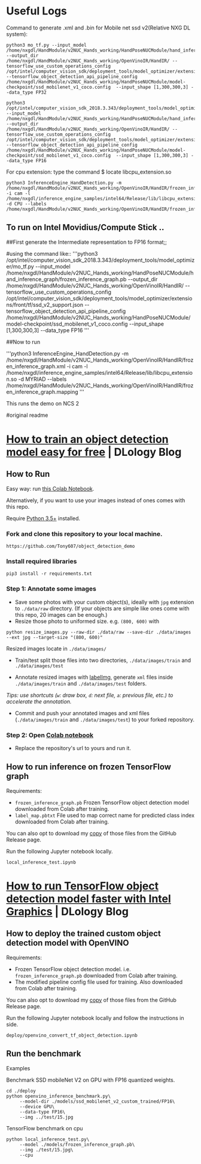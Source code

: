 # Useful Logs
Command to generate .xml and .bin for Mobile net ssd v2(Relative NXG DL system):
```
python3 mo_tf.py --input_model /home/nxgdl/HandModule/v2NUC_Hands_working/HandPoseNUCModule/hand_inference_graph/frozen_inference_graph.pb  --output_dir /home/nxgdl/HandModule/v2NUC_Hands_working/OpenVinoIR/HandIR/ --tensorflow_use_custom_operations_config /opt/intel/computer_vision_sdk/deployment_tools/model_optimizer/extensions/front/tf/ssd_v2_support.json  --tensorflow_object_detection_api_pipeline_config /home/nxgdl/HandModule/v2NUC_Hands_working/HandPoseNUCModule/model-checkpoint/ssd_mobilenet_v1_coco.config  --input_shape [1,300,300,3] --data_type FP32
```
```
python3 /opt/intel/computer_vision_sdk_2018.3.343/deployment_tools/model_optimizer/mo_tf.py --input_model /home/nxgdl/HandModule/v2NUC_Hands_working/HandPoseNUCModule/hand_inference_graph/frozen_inference_graph.pb  --output_dir /home/nxgdl/HandModule/v2NUC_Hands_working/OpenVinoIR/HandIR/ --tensorflow_use_custom_operations_config /opt/intel/computer_vision_sdk/deployment_tools/model_optimizer/extensions/front/tf/ssd_v2_support.json  --tensorflow_object_detection_api_pipeline_config /home/nxgdl/HandModule/v2NUC_Hands_working/HandPoseNUCModule/model-checkpoint/ssd_mobilenet_v1_coco.config  --input_shape [1,300,300,3] --data_type FP16
```

For cpu extension: type the command $ locate libcpu_extension.so	
```
python3 InferenceEngine_HandDetection.py -m /home/nxgdl/HandModule/v2NUC_Hands_working/OpenVinoIR/HandIR/frozen_inference_graph.xml -i cam -l /home/nxgdl/inference_engine_samples/intel64/Release/lib/libcpu_extension.so -d CPU --labels /home/nxgdl/HandModule/v2NUC_Hands_working/OpenVinoIR/HandIR/frozen_inference_graph.mapping
```


## To run on Intel Movidius/Compute Stick ..
##First generate the Intermediate representation to FP16 format;;

#using the command like::
'''python3 /opt/intel/computer_vision_sdk_2018.3.343/deployment_tools/model_optimizer/mo_tf.py --input_model /home/nxgdl/HandModule/v2NUC_Hands_working/HandPoseNUCModule/hand_inference_graph/frozen_inference_graph.pb  --output_dir /home/nxgdl/HandModule/v2NUC_Hands_working/OpenVinoIR/HandIR/ --tensorflow_use_custom_operations_config /opt/intel/computer_vision_sdk/deployment_tools/model_optimizer/extensions/front/tf/ssd_v2_support.json  --tensorflow_object_detection_api_pipeline_config /home/nxgdl/HandModule/v2NUC_Hands_working/HandPoseNUCModule/model-checkpoint/ssd_mobilenet_v1_coco.config  --input_shape [1,300,300,3] --data_type FP16 '''

##Now to run 

'''python3 InferenceEngine_HandDetection.py -m /home/nxgdl/HandModule/v2NUC_Hands_working/OpenVinoIR/HandIR/frozen_inference_graph.xml -i cam -l /home/nxgdl/inference_engine_samples/intel64/Release/lib/libcpu_extension.so -d MYRIAD --labels /home/nxgdl/HandModule/v2NUC_Hands_working/OpenVinoIR/HandIR/frozen_inference_graph.mapping
'''


This runs the demo on NCS 2


#original readme



# [How to train an object detection model easy for free](https://www.dlology.com/blog/how-to-train-an-object-detection-model-easy-for-free/) | DLology Blog



## How to Run

Easy way: run [this Colab Notebook](https://colab.research.google.com/github/Tony607/object_detection_demo/blob/master/tensorflow_object_detection_training_colab.ipynb).

Alternatively, if you want to use your images instead of ones comes with this repo.

Require [Python 3.5+](https://www.python.org/ftp/python/3.6.4/python-3.6.4.exe) installed.
### Fork and clone this repository to your local machine.
```
https://github.com/Tony607/object_detection_demo
```
### Install required libraries
`pip3 install -r requirements.txt`


### Step 1: Annotate some images
- Save some photos with your custom object(s), ideally with `jpg` extension to `./data/raw` directory. (If your objects are simple like ones come with this repo, 20 images can be enough.)
- Resize those photo to uniformed size. e.g. `(800, 600)` with
```
python resize_images.py --raw-dir ./data/raw --save-dir ./data/images --ext jpg --target-size "(800, 600)"
```
Resized images locate in `./data/images/`
- Train/test split those files into two directories, `./data/images/train` and `./data/images/test`

- Annotate resized images with [labelImg](https://tzutalin.github.io/labelImg/), generate `xml` files inside `./data/images/train` and `./data/images/test` folders. 

*Tips: use shortcuts (`w`: draw box, `d`: next file, `a`: previous file, etc.) to accelerate the annotation.*

- Commit and push your annotated images and xml files (`./data/images/train` and `./data/images/test`) to your forked repository.


### Step 2: Open [Colab notebook](https://colab.research.google.com/github/Tony607/object_detection_demo/blob/master/tensorflow_object_detection_training_colab.ipynb)
- Replace the repository's url to yours and run it.


## How to run inference on frozen TensorFlow graph

Requirements:
- `frozen_inference_graph.pb` Frozen TensorFlow object detection model downloaded from Colab after training. 
- `label_map.pbtxt` File used to map correct name for predicted class index downloaded from Colab after training.

You can also opt to download my [copy](https://github.com/Tony607/object_detection_demo/releases/download/V0.1/checkpoint.zip) of those files from the GitHub Release page.


Run the following Jupyter notebook locally.
```
local_inference_test.ipynb
```
# [How to run TensorFlow object detection model faster with Intel Graphics](https://www.dlology.com/blog/how-to-run-tensorflow-object-detection-model-faster-with-intel-graphics/) | DLology Blog

## How to deploy the trained custom object detection model with OpenVINO

Requirements:
- Frozen TensorFlow object detection model. i.e. `frozen_inference_graph.pb` downloaded from Colab after training.
- The modified pipeline config file used for training. Also downloaded from Colab after training.

You can also opt to download my [copy](https://github.com/Tony607/object_detection_demo/releases/download/V0.1/checkpoint.zip) of those files from the GitHub Release page.

Run the following Jupyter notebook locally and follow the instructions in side.
```
deploy/openvino_convert_tf_object_detection.ipynb
```
## Run the benchmark

Examples

Benchmark SSD mobileNet V2 on GPU with FP16 quantized weights.
```
cd ./deploy
python openvino_inference_benchmark.py\
     --model-dir ./models/ssd_mobilenet_v2_custom_trained/FP16\
     --device GPU\
     --data-type FP16\
     --img ../test/15.jpg
```
TensorFlow benchmark on cpu
```
python local_inference_test.py\
     --model ./models/frozen_inference_graph.pb\
     --img ./test/15.jpg\
     --cpu
```
